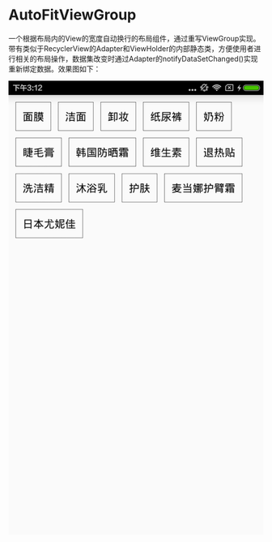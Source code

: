 # AutoFitViewGroup
一个根据布局内的View的宽度自动换行的布局组件，通过重写ViewGroup实现。带有类似于RecyclerView的Adapter和ViewHolder的内部静态类，方便使用者进行相关的布局操作，数据集改变时通过Adapter的notifyDataSetChanged()实现重新绑定数据。效果图如下：

![image](https://github.com/WiiliamChik/AutoFitViewGroup/blob/master/Screenshot.png)
